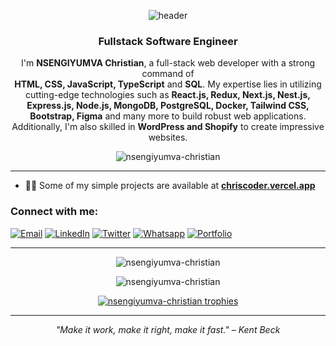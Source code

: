 <!-- BANNER / HEADER -->
<p align="center">
  <!-- You can generate your own custom banner at: https://capsule-render.vercel.app/ -->
  <img 
       src="https://capsule-render.vercel.app/api?type=wave&color=auto&height=200&section=header&text=Hi%20there!%20I'm%20NSENGIYUMVA%20Christian%20👋&fontSize=40&fontColor=ffffff" 
       alt="header"
/>
</p>

<h3 align="center">Fullstack Software Engineer</h3>

<!-- INTRODUCTION -->
<p align="center">
  I'm <strong>NSENGIYUMVA Christian</strong>, a full-stack web developer with a strong command of <br/>
  <strong>HTML, CSS, JavaScript, TypeScript</strong> and <strong>SQL</strong>. My expertise lies in utilizing cutting-edge technologies such as 
  <strong>React.js, Redux, Next.js, Nest.js, Express.js, Node.js, MongoDB, PostgreSQL, Docker, Tailwind CSS, Bootstrap, Figma</strong> 
  and many more to build robust web applications. Additionally, I'm also skilled in <strong>WordPress and Shopify</strong> to create impressive websites.
</p>

<p align="center">
  <img src="https://komarev.com/ghpvc/?username=nsengiyumva-christian&label=Profile%20views&color=0e75b6&style=flat" alt="nsengiyumva-christian" />
</p>

---

<!-- QUICK LINKS / PROJECTS -->
- 👨‍💻 Some of my simple projects are available at [**chriscoder.vercel.app**](https://chriscoder.vercel.app/)

<!-- CONTACT / SOCIALS -->
### Connect with me:
[![Email](https://img.shields.io/badge/--gmail?label=Gmail&logo=Gmail&style=social)](mailto:cristiannsengi@gmail.com)
[![LinkedIn](https://img.shields.io/badge/--linkedin?label=LinkedIn&logo=LinkedIn&style=social)](https://www.linkedin.com/in/nsengiyumva-christian-b9947a233/)
[![Twitter](https://img.shields.io/badge/--twitter?label=Twitter&logo=Twitter&style=social)](https://twitter.com/NSENGIYUMVAChr9)
[![Whatsapp](https://img.shields.io/badge/--whatsapp?label=Whatsapp&logo=whatsapp&style=social)](https://api.whatsapp.com/send?phone=+250786457338&text=Hello%20Chris!%20%F0%9F%91%8B%F0%9F%8F%BB)
[![Portfolio](https://img.shields.io/badge/--globe?label=Portfolio&logo=Portfolio&style=social)](https://nsengiyumvachristian.netlify.app/)

---

<!-- GITHUB STATS SECTION -->
<p align="center">
  <!-- GitHub Streak -->
  <img 
       src="https://github-readme-streak-stats.herokuapp.com?user=nsengiyumva-christian&theme=radical&hide_border=true" 
       alt="nsengiyumva-christian" 
  />
</p>

<p align="center">
  <!-- Top Languages -->
  <img 
       src="https://github-readme-stats.vercel.app/api/top-langs?username=nsengiyumva-christian&show_icons=true&locale=en&layout=compact&theme=radical&hide_border=true" 
       alt="nsengiyumva-christian" 
  />
</p>

<!-- TROPHIES (OPTIONAL) -->
<p align="center">
  <!-- You can customize the trophies at: https://github.com/ryo-ma/github-profile-trophy -->
  <a href="https://github.com/ryo-ma/github-profile-trophy">
    <img 
         src="https://github-profile-trophy.vercel.app/?username=nsengiyumva-christian&theme=dracula&no-frame=true&row=1&column=7" 
         alt="nsengiyumva-christian trophies" 
    />
  </a>
</p>

---

<!-- FOOTER -->
<p align="center">
  <i>"Make it work, make it right, make it fast." – Kent Beck</i>
</p>

